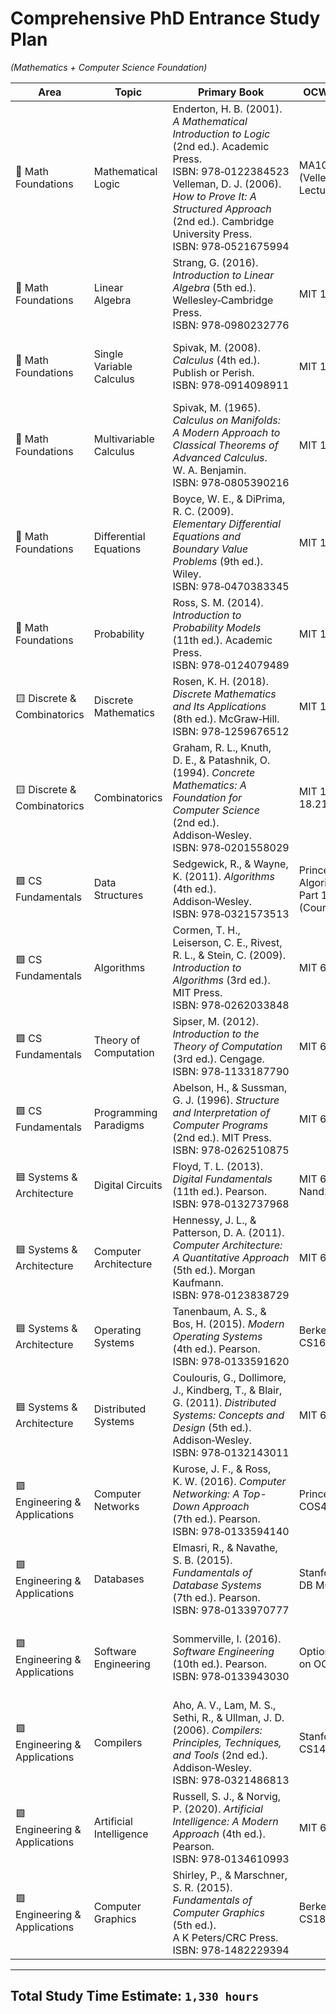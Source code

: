 # Comprehensive PhD Entrance Study Plan  
*(Mathematics + Computer Science Foundation)*

| Area                           | Topic                         | Primary Book                                                                                                                                                                            | OCW / MOOC                                    | Study Strategy                                                 | Hours | Observations                                                                                     |
|--------------------------------|-------------------------------|-----------------------------------------------------------------------------------------------------------------------------------------------------------------------------------------|-----------------------------------------------|----------------------------------------------------------------|-------|--------------------------------------------------------------------------------------------------|
| 🔶 Math Foundations            | Mathematical Logic            | Enderton, H. B. (2001). *A Mathematical Introduction to Logic* (2nd ed.). Academic Press. ISBN: 978‑0122384523<br>Velleman, D. J. (2006). *How to Prove It: A Structured Approach* (2nd ed.). Cambridge University Press. ISBN: 978‑0521675994 | MA101 (Velleman Lectures)                     | Combine Enderton’s rigor with Velleman’s pedagogy. Make dense notes & proof drills. | 50h   | Focus on syntax, semantics, and proof techniques. Skip Gödel incompleteness unless time allows. |
| 🔶 Math Foundations            | Linear Algebra               | Strang, G. (2016). *Introduction to Linear Algebra* (5th ed.). Wellesley‑Cambridge Press. ISBN: 978‑0980232776                                                                            | MIT 18.06                                    | Follow Strang videos, practice with geometric and computational problems.        | 80h   | Prioritize: vector spaces, linear transformations, eigenvalues/eigenvectors. Skip PDE applications. |
| 🔶 Math Foundations            | Single Variable Calculus     | Spivak, M. (2008). *Calculus* (4th ed.). Publish or Perish. ISBN: 978‑0914098911                                                                                                         | MIT 18.014                                   | Deep dive into ε–δ proofs. Use Spivak exercises for rigor.                       | 80h   | Complete Chapters 1–15. Skip physics‑oriented problems.                                           |
| 🔶 Math Foundations            | Multivariable Calculus       | Spivak, M. (1965). *Calculus on Manifolds: A Modern Approach to Classical Theorems of Advanced Calculus*. W. A. Benjamin. ISBN: 978‑0805390216                                         | MIT 18.02                                    | Transition from standard OCW → Spivak. Use 3Blue1Brown for visuals.              | 60h   | Do OCW intuition lectures; Spivak’s treatment for rigor.                                       |
| 🔶 Math Foundations            | Differential Equations       | Boyce, W. E., & DiPrima, R. C. (2009). *Elementary Differential Equations and Boundary Value Problems* (9th ed.). Wiley. ISBN: 978‑0470383345                                           | MIT 18.03                                    | Solve analytically and numerically. Use Desmos/Python to visualize behaviors.      | 60h   | Prioritize 1st/2nd order ODEs and qualitative analysis. Skip Laplace/systems unless research‑critical. |
| 🔶 Math Foundations            | Probability                  | Ross, S. M. (2014). *Introduction to Probability Models* (11th ed.). Academic Press. ISBN: 978‑0124079489                                                                                | MIT 18.05                                    | Solve all chapter problems. Supplement with Python simulations.                  | 60h   | Focus on distributions, expectation, variance. Skip advanced actuarial topics.                   |
| 🟨 Discrete & Combinatorics     | Discrete Mathematics         | Rosen, K. H. (2018). *Discrete Mathematics and Its Applications* (8th ed.). McGraw‑Hill. ISBN: 978‑1259676512                                                                            | MIT 18.062J                                  | Follow OCW closely. Solve Rosen’s proofs and logic‑heavy exercises.                | 60h   | Key: logic, sets, induction, recursion, modular arithmetic, graph theory. Skip cryptography.     |
| 🟨 Discrete & Combinatorics     | Combinatorics               | Graham, R. L., Knuth, D. E., & Patashnik, O. (1994). *Concrete Mathematics: A Foundation for Computer Science* (2nd ed.). Addison‑Wesley. ISBN: 978‑0201558029                           | MIT 18.315 / 18.217                          | Study summations, binomial coefficients, generating functions.                     | 50h   | Focus on recurrences and sums. Skip number‑theory sections.                                      |
| 🟩 CS Fundamentals              | Data Structures             | Sedgewick, R., & Wayne, K. (2011). *Algorithms* (4th ed.). Addison‑Wesley. ISBN: 978‑0321573513                                                                                            | Princeton Algorithms Part 1 (Coursera)       | Implement each structure from scratch in C and Python.                              | 60h   | Must know arrays, trees, hash tables, heaps, graphs. Skip GUI‑related content.                   |
| 🟩 CS Fundamentals              | Algorithms                  | Cormen, T. H., Leiserson, C. E., Rivest, R. L., & Stein, C. (2009). *Introduction to Algorithms* (3rd ed.). MIT Press. ISBN: 978‑0262033848                                              | MIT 6.046J                                   | Read deeply, code every algorithm. Solve book problems.                            | 70h   | Essential: sorting, DP, graph algorithms. Skip amortized analysis unless time permits.          |
| 🟩 CS Fundamentals              | Theory of Computation       | Sipser, M. (2012). *Introduction to the Theory of Computation* (3rd ed.). Cengage. ISBN: 978‑1133187790                                                                                   | MIT 6.045J                                   | Do proofs rigorously. Focus on automata and decidability.                          | 60h   | Required: DFA/NFA, CFGs, TMs, decidability. Skip deeper complexity‑class hierarchy.              |
| 🟩 CS Fundamentals              | Programming Paradigms       | Abelson, H., & Sussman, G. J. (1996). *Structure and Interpretation of Computer Programs* (2nd ed.). MIT Press. ISBN: 978‑0262510875                                                        | MIT 6.001 SICP                              | Go slow. Code along in Scheme or Python. Reflect on abstraction patterns.           | 60h   | Focus on recursion, closures, metaprogramming. Skip streams and hardware simulation.             |
| 🟦 Systems & Architecture        | Digital Circuits           | Floyd, T. L. (2013). *Digital Fundamentals* (11th ed.). Pearson. ISBN: 978‑0132737968                                                                                                       | MIT 6.002x / Nand2Tetris                     | Simulate logic gates and sequential circuits.                                        | 50h   | Only logic gates, K‑maps, FSMs. Skip analog electronics.                                        |
| 🟦 Systems & Architecture        | Computer Architecture      | Hennessy, J. L., & Patterson, D. A. (2011). *Computer Architecture: A Quantitative Approach* (5th ed.). Morgan Kaufmann. ISBN: 978‑0123838729                                                | MIT 6.004                                    | Focus on ISA, datapath, pipelining. Use Logisim for hands‑on labs.                  | 60h   | Essential: basic pipeline, cache hierarchy. Skip advanced speculation and prefetching.           |
| 🟦 Systems & Architecture        | Operating Systems          | Tanenbaum, A. S., & Bos, H. (2015). *Modern Operating Systems* (4th ed.). Pearson. ISBN: 978‑0133591620                                                                                     | Berkeley CS162                              | Read chapters + labs. Simulate scheduling and memory management.                    | 60h   | Focus on processes, threads, synchronization, memory mgmt. Skip distributed FS.                 |
| 🟦 Systems & Architecture        | Distributed Systems        | Coulouris, G., Dollimore, J., Kindberg, T., & Blair, G. (2011). *Distributed Systems: Concepts and Design* (5th ed.). Addison‑Wesley. ISBN: 978‑0132143011                                   | MIT 6.824                                    | Simulate client/server models & consensus algorithms.                                | 50h   | Optional for POSCOMP; use if oriented toward systems research.                                  |
| 🟪 Engineering & Applications     | Computer Networks         | Kurose, J. F., & Ross, K. W. (2016). *Computer Networking: A Top-Down Approach* (7th ed.). Pearson. ISBN: 978‑0133594140                                                                     | Princeton COS461                            | Practice Wireshark captures. Simulate TCP/UDP in Python.                             | 50h   | Understand OSI layers, IP/TCP basics. Skip QoS/streaming.                                       |
| 🟪 Engineering & Applications     | Databases                  | Elmasri, R., & Navathe, S. B. (2015). *Fundamentals of Database Systems* (7th ed.). Pearson. ISBN: 978‑0133970777                                                                           | Stanford / UW DB MOOC                       | Model ER diagrams, write complex SQL, study normalization.                           | 50h   | Key: ER modeling, relational algebra, normalization. Skip storage‑engine internals.             |
| 🟪 Engineering & Applications     | Software Engineering      | Sommerville, I. (2016). *Software Engineering* (10th ed.). Pearson. ISBN: 978‑0133943030                                                                                                     | Optional (not on OCW)                       | Focus on UML, development lifecycle, design patterns, testing.                      | 40h   | Skip agile/devops specifics. Emphasize Waterfall and classic design patterns.                   |
| 🟪 Engineering & Applications     | Compilers                  | Aho, A. V., Lam, M. S., Sethi, R., & Ullman, J. D. (2006). *Compilers: Principles, Techniques, and Tools* (2nd ed.). Addison‑Wesley. ISBN: 978‑0321486813                                 | Stanford CS143                              | Implement lexer/parser using Flex/Bison.                                            | 50h   | Required: lexical analysis, parsing, AST construction. Skip advanced optimizations.             |
| 🟪 Engineering & Applications     | Artificial Intelligence   | Russell, S. J., & Norvig, P. (2020). *Artificial Intelligence: A Modern Approach* (4th ed.). Pearson. ISBN: 978‑0134610993                                                                    | MIT 6.034                                   | Learn search algorithms, logic agents, Bayesian networks.                             | 60h   | Focus on search, logic, probabilistic models. Skip deep reinforcement learning unless time.    |
| 🟪 Engineering & Applications     | Computer Graphics         | Shirley, P., & Marschner, S. R. (2015). *Fundamentals of Computer Graphics* (5th ed.). A K Peters/CRC Press. ISBN: 978‑1482229394                                                              | Berkeley CS184                              | Implement transforms & lighting with WebGL.                                         | 50h   | Optional unless exam specifies. Useful for practical OpenGL/WebGL skills.                      |

---

## Total Study Time Estimate: `1,330 hours`

